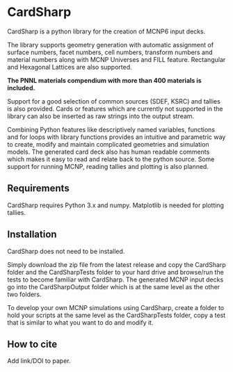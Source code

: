 CardSharp
=========

CardSharp is a python library for the creation of MCNP6 input decks. 

The library supports geometry generation with automatic assignment of surface numbers, facet numbers, cell numbers, transform numbers and material numbers along with MCNP Universes and FILL feature. Rectangular and Hexagonal Lattices are also supported. 

**The PNNL materials compendium with more than 400 materials is included.**

Support for a good selection of common sources (SDEF, KSRC) and tallies is also provided. Cards or features which are currently not supported in the library can also be inserted as raw strings into the output stream.

Combining Python features like descriptively named variables, functions and for loops with library functions provides an intuitive and parametric way to create, modify and maintain complicated geometries and simulation models. The generated card deck also has human readable comments which makes it easy to read and relate back to the python source. Some support for running MCNP, reading tallies and plotting is also planned.

Requirements
------------
CardSharp requires Python 3.x and numpy. 
Matplotlib is needed for plotting tallies.

Installation
------------
CardSharp does not need to be installed.

Simply download the zip file from the latest release and copy the CardSharp folder and the CardSharpTests folder to your hard drive and browse/run the tests to become familiar with CardSharp. The generated MCNP input decks go into the CardSharpOutput folder which is at the same level as the other two folders.

To develop your own MCNP simulations using CardSharp, create a folder to hold your scripts at the same level as the CardSharpTests folder, copy a test that is similar to what you want to do and modify it.

How to cite
-----------
Add link/DOI to paper.
